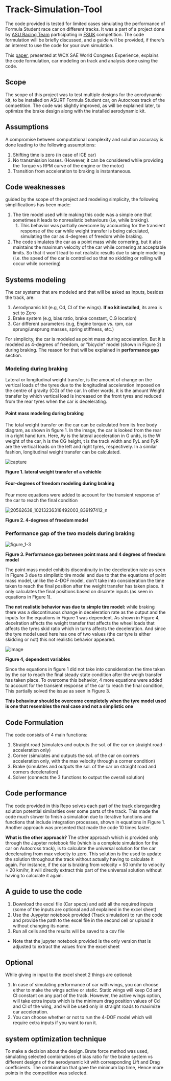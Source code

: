# Track-Simulation-Tool
The code provided is tested for limited cases simulating the performance of Formula Student race car on different tracks. It was a part of a project done by [ASU Racing Team](http://asuracingteam.org/) participating in [FSUK](https://www.imeche.org/events/formula-student) competition. The code formulation will be briefly discussed, and a guide will be provided, if there's an interest to use the code for your own simulation.

This [paper](https://www.sae.org/publications/technical-papers/content/2019-01-1128/), presented at WCX SAE World Congress Experience, explains the code formulation, car modeling on track and analysis done using the code.

## Scope
The scope of this project was to test multiple designs for the aerodynamic kit, to be installed on ASURT Formula Student car, on Autocross track of the competition. The code was slightly improved, as will be explained later, to optimize the brake design along with the installed aerodynamic kit.

## Assumptions 
A compromise between computational complexity and solution accuracy is done leading to the following assumptions:
1. Shifting time is zero (in case of ICE car)
2. No transmission losses. (However, it can be considered while providing the Torque vs RPM curve of the engine or the motor)
3. Transition from acceleration to braking is instantaneous. 

## Code weaknesses
guided by the scope of the project and modeling simplicity, the following simplifications has been made:
1. The tire model used while making this code was a simple one that sometimes it leads to nonrealistic behaviours (i.e, while braking). 
   1. This behavior was partially overcome by accounting for the transient response of the car while weight transfer is being calculated, simulating the car as 4-degrees of freedom while braking.
2. The code simulates the car as a point mass while cornering, but it also maintains the maximum velocity of the car while cornering at acceptable limits. So that it won't lead to not realistic results due to simple modeling (i.e. the speed of the car is controlled so that no skidding or rolling will occur while cornering)

## Systems modeling 
The car systems that are modeled and that will be asked as inputs, besides the track, are:
1. Aerodynamic kit (e.g, Cd, Cl of the wings). 
**If no kit installed**, its area is set to Zero
2. Brake system (e.g, bias ratio, brake constant, C.G location)
3. Car different parameters (e.g, Engine torque vs. rpm, car sprung/unsprung masses, spring stiffness, etc.)

For simplicity, the car is modeled as point mass during acceleration. But it is modeled as 4-degrees of freedom, or "bicycle" model (shown in Figure 2) during braking. The reason for that will be explained in **performance gap** section.

### Modeling during braking
Lateral or longitudinal weight transfer, is the amount of change on the vertical loads of the tyres due to the longitudinal acceleration imposed on the centre of gravity (CG) of the car. In other words, it is the amount Weight transfer by which vertical load is increased on the front tyres and reduced from the rear tyres when the car is decelerating.
 
#### Point mass modeling during braking
The total weight transfer on the car can be calculated from its free body diagram, as shown in figure 1. In the image, the car is looked from the rear in a right hand turn. Here, Ay is the lateral acceleration in G units, is the W weight of the car, h is the CG height, t is the track width and FyL and FyR are the vertical loads on the left and right tyres, respectively. In a similar fashion, longitudinal weight transfer can be calculated.

![capture](https://user-images.githubusercontent.com/27374894/46210505-2ff1f500-c331-11e8-9503-81139d68f11f.PNG)

**Figure 1. lateral weight transfer of a vehichle**  

#### Four-degrees of freedom modeling during braking

Four more equations were added to account for the transient response of the car to reach the final condition

![20562638_10213236318492003_839197412_n](https://user-images.githubusercontent.com/27374894/46210573-5f086680-c331-11e8-9b81-287a8748ce62.png)

**Figure 2. 4-degrees of freedom model** 

### Performance gap of the two models during braking

![figure_1-3](https://user-images.githubusercontent.com/27374894/46210603-72b3cd00-c331-11e8-8162-64771587c97f.png)

**Figure 3. Performance gap between point mass and 4 degrees of freedom model** 

The point mass model exhibits discontinuity in the deceleration rate as seen in Figure 3 due to simplistic tire model and due to that the equations of point mass model, unlike the 4-DOF model, don't take into consideration the time taken to reach the final position after the weight transfer has taken place. It only calculates the final positions based on discrete inputs (as seen in equations in Figure 1). 

**The not realistic behavior was due to simple tire model:** while braking there was a discontinuous change in deceleration rate as the output and the inputs for the equations in Figure 1 was dependent. As shown in Figure 4, decelration affects the weight transfer that affects the wheel loads that affects the tyres skid ratio which in turns affects the deceleration. And since the tyre model used here has one of two values (the car tyre is either skidding or not) this not realistic behavior appeared.

![image](https://user-images.githubusercontent.com/27374894/46214873-51a4a980-c33c-11e8-9ff7-034fb65143d0.png)

**Figure 4, dependent variables**

Since the equations in figure 1 did not take into consideration the time taken by the car to reach the final steady state condition after the weigh transfer has taken place. To overcome this behavior, 4 more equations were added to account for the transient response of the car to reach the final condition, This partially solved the issue  as seen in Figure 3.

**This behaviour should be overcome completely when the tyre model used is one that resembles the real case and not a simplistic one**

## Code Formulation
The code consists of 4 main functions:
1. Straight road (simulates and outputs the sol. of the car on straight road - acceleration only)
2. Corner (simulates and outputs the sol. of the car on corners acceleration only, with the max velocity through a corner condition)
3. Brake (simulates and outputs the sol. of the car on straight road and corners deceleration)
4. Solver (connects the 3 functions to output the overall solution)

## Code performance
The code provided in this Repo solves each part of the track disregarding solution potential similarities over some parts of the track. This made the code much slower to finish a simulation due to iterative functions and functions that include integration processes, shown in equations in Figure 1. Another approach was presented that made the code 10 times faster.

**What is the other approach?**
The other approach which is provided only through the Jupyter notebook file (which is a complete simulation for the car on Autocross track), is to calculate the universal solution for the car decelerating from max velocity to zero. This solution is the used to update the solution throughout the track without actually having to calculate it again. For instance, if the car is braking from velocity = 50 km/hr to velocity = 20 km/hr, it will directly extract this part of the universal solution without having to calculate it again.

## A guide to use the code
1. Download the excel file (Car specs) and add all the required inputs (some of the inputs are optional and all explained in the excel sheet)
2. Use the Juypyter notebook provided (Track simulation) to run the code and provide the path to the excel file in the second cell or upload it without changing its name.
3. Run all cells and the results will be saved to a csv file

* Note that the jupyter notebook provided is the only version that is adjusted to extract the values from the excel sheet

## Optional
While giving in input to the excel sheet 2 things are optional:
1. In case of simulating performance of car with wings, you can choose either to make the wings active or static. Static wings will keep Cd and Cl constant on any part of the track. However, the active wings option, will take extra inputs which is the minimum drag position values of Cd and Cl of the wing, and will be used only in straight roads to maximize car acceleration.
2. You can choose whether or not to run the 4-DOF model which will require extra inputs if you want to run it.

## system optimization technique 
To make a decision about the design. Brute force method was used, simulating selected combinations of bias ratio for the brake system vs different designs of the aerodynamic kit with corresponding Lift and Drag coefficients. The combination that gave the minimum lap time, Hence more points in the competition was selected.
